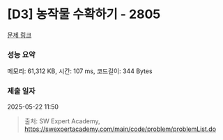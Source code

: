 # [D3] 농작물 수확하기 - 2805 

[문제 링크](https://swexpertacademy.com/main/code/problem/problemDetail.do?contestProbId=AV7GLXqKAWYDFAXB) 

### 성능 요약

메모리: 61,312 KB, 시간: 107 ms, 코드길이: 344 Bytes

### 제출 일자

2025-05-22 11:50



> 출처: SW Expert Academy, https://swexpertacademy.com/main/code/problem/problemList.do